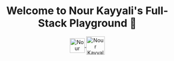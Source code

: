 <h1  align="center" dir="auto">Welcome to Nour Kayyali's Full-Stack Playground  👋 </h1>

<p align="center" dir="auto">
   <a href="https://www.linkedin.com/in/nour-kayyali-1991ky/" rel="nofollow">
   <img align="center" alt="Nour Kayyali | Linkedin " width="40px" src="http://www.prepare1.com/wp-content/uploads/2014/04/linkedin-logo-high-res-1254-1024x1024.jpg"/>
     </a>
  
  <a href="nourkayyali91@gmail.com" rel="nofollow">
    <img align="center" alt="Nour Kayyali | Gmail " width="50px"  src="https://logowik.com/content/uploads/images/gmail-new-icon5198.jpg"/>
  </a>
 
<!--
**NourKy/Nourky** is a ✨ _special_ ✨ repository because its `README.md` (this file) appears on your GitHub profile.

Here are some ideas to get you started:

- 🔭 I’m currently working on ...
- 🌱 I’m currently learning ...
- 👯 I’m looking to collaborate on ...
- 🤔 I’m looking for help with ...
- 💬 Ask me about ...
- 📫 How to reach me: ...
- 😄 Pronouns: ...
- ⚡ Fun fact: ...
-->
